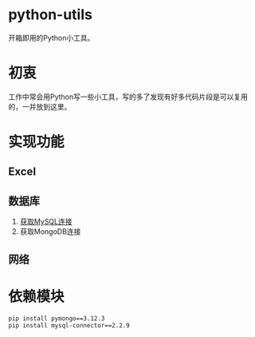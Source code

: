 # python-utils
开箱即用的Python小工具。

# 初衷
工作中常会用Python写一些小工具，写的多了发现有好多代码片段是可以复用的，一并放到这里。

# 实现功能
## Excel

## 数据库
1. [获取MySQL连接](python-utils/utils/DBUtils.py)
2. 获取MongoDB连接

## 网络

# 依赖模块
```
pip install pymongo==3.12.3
pip install mysql-connector==2.2.9
```